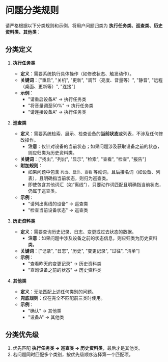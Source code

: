 # 问题分类规则
请严格根据以下分类规则和示例，将用户问题归类为 **执行任务类、巡查类、历史资料类、其他类**：

## 分类定义
1. **执行任务类**
    - **定义**：需要系统执行具体操作（如修改状态、触发动作）。
    - **关键词**：["重启", "关机", "更新", "调节（亮度、音量等）", "静音", "远程（桌面、更新等）", "连接"]
    - **示例**：
        - "请重启设备A" → 执行任务类
        - "将音量调至50%" → 执行任务类
        - "请连接设备A" → 执行任务类

2. **巡查类**
    - **定义**：需要系统检索、展示、检查设备的**当前状态**或列表，不涉及任何修改操作。
        - **注意**：仅针对设备的当前状态；如果问题涉及获取设备之前的状态，则应归类为历史资料类。
    - **关键词**：["找出", "列出", "显示", "检索", "查看", "检查", "报告"]
    - **附加规则**：
        - 如果问题中包含 `列出`、`显示`、`查看` 等动词，且后接名词（如设备、列表），且明确指当前状态，则归为巡查类。
        - 即使包含其他词汇（如“离线”），只要动作词匹配且明确指当前状态，仍属于巡查类。
    - **示例**：
        - "请列出离线的设备" → 巡查类
        - "检查当前设备状态" → 巡查类

3. **历史资料类**
    - **定义**：需要查询历史记录、日志、变更或过去状态的数据。
        - **注意**：如果问题中涉及设备之前的状态信息，则应归类为历史资料类。
    - **关键词**：["记录", "日志", "历史", "变更记录", "过往", "清单"]
    - **示例**：
        - "查看昨天的变更记录" → 历史资料类
        - "查询设备之前的状态" → 历史资料类

4. **其他类**
    - **定义**：无法匹配上述任何类别的问题。
    - **兜底规则**：仅在完全不匹配前三类时使用。
    - **示例**：
        - "确认" → 其他类
        - "设备A" → 其他类

## 分类优先级
1. 优先匹配 **执行任务类 → 巡查类 → 历史资料类**，最后才是其他类。
2. 若问题同时匹配多个类别，按优先级顺序选择第一个匹配项。

